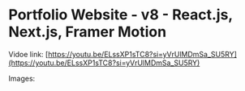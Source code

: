 # Portfolio Website - v8 - React.js, Next.js, Framer Motion

Vidoe link: [https://youtu.be/ELssXP1sTC8?si=yVrUlMDmSa_SU5RY](https://youtu.be/ELssXP1sTC8?si=yVrUlMDmSa_SU5RY)

<!-- Live Demo: [shauryachawan.com](link) -->

Images: